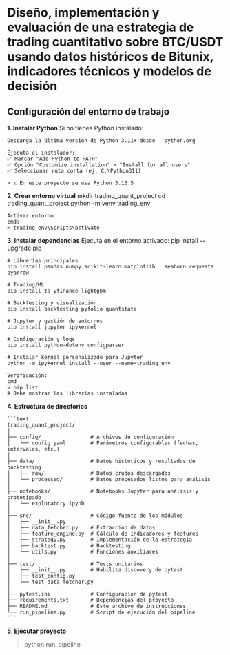 # Diseño, implementación y evaluación de una estrategia de trading cuantitativo sobre BTC/USDT usando datos históricos de Bitunix, indicadores técnicos y modelos de decisión

## Configuración del entorno de trabajo

**1. Instalar Python**
    Si no tienes Python instalado:

    Descarga la última versión de Python 3.11+ desde   python.org

    Ejecuta el instalador:
    ✅ Marcar "Add Python to PATH"
    ✅ Opción "Customize installation" > "Install for all users"
    ✅ Seleccionar ruta corta (ej: C:\Python311)
    
    > ⚠️ En este proyecto se usa Python 3.13.5 

**2. Crear entorno virtual**
    mkdir trading_quant_project
    cd trading_quant_project
    python -m venv trading_env

    Activar entorno:
    cmd: 
    > trading_env\Scripts\activate

**3. Instalar dependencias**
    Ejecuta en el entorno activado:
    pip install --upgrade pip

    # Librerías principales
    pip install pandas numpy scikit-learn matplotlib   seaborn requests pyarrow

    # Trading/ML
    pip install ta yfinance lightgbm 

    # Backtesting y visualización
    pip install backtesting pyfolio quantstats

    # Jupyter y gestión de entornos
    pip install jupyter ipykernel

    # Configuración y logs
    pip install python-dotenv configparser

    # Instalar kernel personalizado para Jupyter
    python -m ipykernel install --user --name=trading_env

    Verificación:
    cmd
    > pip list 
    # Debe mostrar las librerías instaladas

**4. Estructura de directorios**

    ```text
    trading_quant_project/
    │
    ├── config/                # Archivos de configuración
    │   └── config.yaml        # Parámetros configurables (fechas, intervalos, etc.)
    │
    ├── data/                  # Datos históricos y resultados de backtesting
    │   ├── raw/               # Datos crudos descargados
    │   └── processed/         # Datos procesados listos para análisis
    │
    ├── notebooks/             # Notebooks Jupyter para análisis y prototipado
    │   └── exploratory.ipynb
    │
    ├── src/                   # Código fuente de los módulos
    │   ├── __init__.py
    │   ├── data_fetcher.py    # Extracción de datos
    │   ├── feature_engine.py  # Cálculo de indicadores y features
    │   ├── strategy.py        # Implementación de la estrategia
    │   ├── backtest.py        # Backtesting
    │   └── utils.py           # Funciones auxiliares
    │
    ├── test/                  # Tests unitarios
    │   ├── __init__.py        # Habilita discovery de pytest
    │   ├── test_config.py
    │   └── test_data_fetcher.py
    │
    ├── pytest.ini             # Configuración de pytest
    ├── requirements.txt       # Dependencias del proyecto
    ├── README.md              # Este archivo de instrucciones
    └── run_pipeline.py        # Script de ejecución del pipeline
    ```
**5. Ejecutar proyecto**
> python run_pipeline
